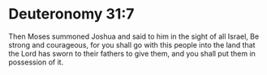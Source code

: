 # Deuteronomy 31:7

Then Moses summoned Joshua and said to him in the sight of all Israel, Be strong and courageous, for you shall go with this people into the land that the Lord has sworn to their fathers to give them, and you shall put them in possession of it.
